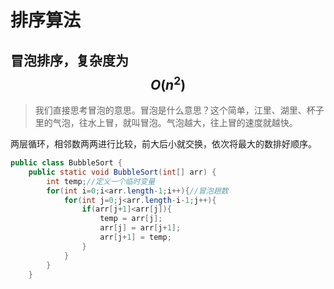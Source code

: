 <script type="text/javascript" src="http://cdn.mathjax.org/mathjax/latest/MathJax.js?config=default"></script>
# 排序算法
## 冒泡排序，复杂度为$$O(n^2)$$
> 我们直接思考冒泡的意思。冒泡是什么意思？这个简单，江里、湖里、杯子里的气泡，往水上冒，就叫冒泡。气泡越大，往上冒的速度就越快。

两层循环，相邻数两两进行比较，前大后小就交换，依次将最大的数排好顺序。
```java
public class BubbleSort {
    public static void BubbleSort(int[] arr) {
        int temp;//定义一个临时变量
        for(int i=0;i<arr.length-1;i++){//冒泡趟数
            for(int j=0;j<arr.length-i-1;j++){
                if(arr[j+1]<arr[j]){
                    temp = arr[j];
                    arr[j] = arr[j+1];
                    arr[j+1] = temp;
                }
            }
        }
    }

